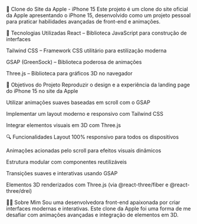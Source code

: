 📱 Clone do Site da Apple - iPhone 15
Este projeto é um clone do site oficial da Apple apresentando o iPhone 15, desenvolvido como um projeto pessoal para praticar habilidades avançadas de front-end e animações.

🚀 Tecnologias Utilizadas
React – Biblioteca JavaScript para construção de interfaces

Tailwind CSS – Framework CSS utilitário para estilização moderna

GSAP (GreenSock) – Biblioteca poderosa de animações

Three.js – Biblioteca para gráficos 3D no navegador

🎯 Objetivos do Projeto
Reproduzir o design e a experiência da landing page do iPhone 15 no site da Apple

Utilizar animações suaves baseadas em scroll com o GSAP

Implementar um layout moderno e responsivo com Tailwind CSS

Integrar elementos visuais em 3D com Three.js

🔍 Funcionalidades
Layout 100% responsivo para todos os dispositivos

Animações acionadas pelo scroll para efeitos visuais dinâmicos

Estrutura modular com componentes reutilizáveis

Transições suaves e interativas usando GSAP

Elementos 3D renderizados com Three.js (via @react-three/fiber e @react-three/drei)

🙋‍♀️ Sobre Mim
Sou uma desenvolvedora front-end apaixonada por criar interfaces modernas e interativas. Este clone da Apple foi uma forma de me desafiar com animações avançadas e integração de elementos em 3D.